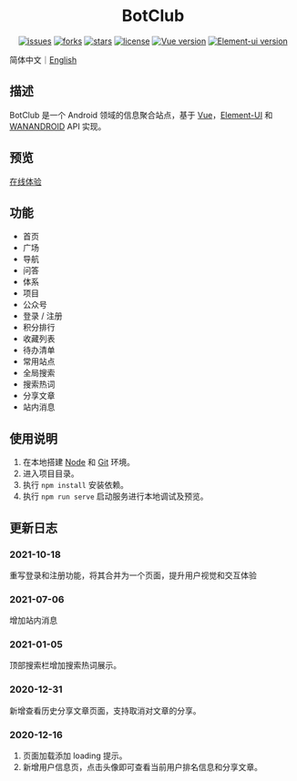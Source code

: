 <h1 align="center">BotClub</h1>
<p align="center">
    <a href="https://github.com/ASCII13/BotClub/issues"><img alt="issues" src="https://img.shields.io/github/issues/ASCII13/BotClub"></a>
    <a href="https://github.com/ASCII13/BotClub/network"><img alt="forks" src="https://img.shields.io/github/forks/ASCII13/BotClub"></a>
    <a href="https://github.com/ASCII13/BotClub/stargazers"><img alt="stars" src="https://img.shields.io/github/stars/ASCII13/BotClub"></a>
    <a href="https://github.com/ASCII13/BotClub"><img alt="license" src="https://img.shields.io/github/license/ASCII13/BotClub"></a>
    <a href="https://cn.vuejs.org"><img alt="Vue version" src="https://img.shields.io/badge/Vue-2.6.11-brightgreen"></a>
    <a href="https://element.eleme.io/"><img alt="Element-ui version" src="https://img.shields.io/badge/Element--ui-2.4.5-brightgreen"></a>
</p>

简体中文｜[English](./README.en-US.md)

## 描述
BotClub 是一个 Android 领域的信息聚合站点，基于 [Vue](https://cn.vuejs.org/)，[Element-UI](https://element.eleme.io/#/zh-CN) 和 [WANANDROID](https://www.wanandroid.com/) API 实现。

## 预览
[在线体验](https://www.kwafoo.com.cn/bot-club)

## 功能
- 首页
- 广场
- 导航
- 问答
- 体系
- 项目
- 公众号
- 登录 / 注册
- 积分排行
- 收藏列表
- 待办清单
- 常用站点
- 全局搜索
- 搜索热词
- 分享文章
- 站内消息

## 使用说明
1. 在本地搭建 [Node](https://nodejs.org/en/) 和 [Git](https://git-scm.com/) 环境。
2. 进入项目目录。
3. 执行 `npm install` 安装依赖。
4. 执行 `npm run serve` 启动服务进行本地调试及预览。

## 更新日志
### 2021-10-18
重写登录和注册功能，将其合并为一个页面，提升用户视觉和交互体验

### 2021-07-06
增加站内消息

### 2021-01-05
顶部搜索栏增加搜索热词展示。

### 2020-12-31
新增查看历史分享文章页面，支持取消对文章的分享。

### 2020-12-16
1. 页面加载添加 loading 提示。
2. 新增用户信息页，点击头像即可查看当前用户排名信息和分享文章。
